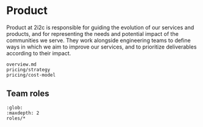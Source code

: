 # Product

Product at 2i2c is responsible for guiding the evolution of our services and products, and for representing the needs and potential impact of the communities we serve.
They work alongside engineering teams to define ways in which we aim to improve our services, and to prioritize deliverables according to their impact.

```{toctree}
overview.md
pricing/strategy
pricing/cost-model
```

## Team roles

```{toctree}
:glob:
:maxdepth: 2
roles/*
```
